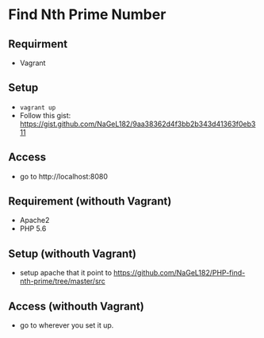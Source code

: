 # Find Nth Prime Number

## Requirment

- Vagrant

## Setup

- `vagrant up`
- Follow this gist: https://gist.github.com/NaGeL182/9aa38362d4f3bb2b343d41363f0eb311

## Access

- go to http://localhost:8080

## Requirement (withouth Vagrant)

- Apache2
- PHP 5.6

## Setup (withouth Vagrant)

- setup apache that it point to https://github.com/NaGeL182/PHP-find-nth-prime/tree/master/src

## Access (withouth Vagrant)

- go to wherever you set it up.